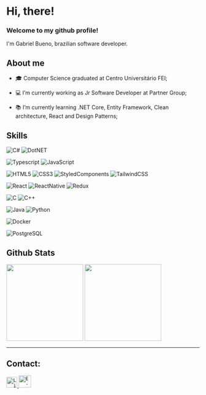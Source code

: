# Hi, there!

### Welcome to my github profile!
<p>
  I'm Gabriel Bueno, brazilian software developer.
</p>

## About me

- 🎓 Computer Science graduated at Centro Universitário FEI;

- 💻 I’m currently working as Jr Software Developer at Partner Group;

- 📚 I’m currently learning .NET Core, Entity Framework, Clean architecture, React and Design Patterns; 

## Skills

![C#](https://img.shields.io/badge/C%23-239120?style=flat-square&logo=c-sharp&logoColor=white)
![DotNET](https://img.shields.io/badge/.NET-512BD4?style=flat-square&logo=dotnet&logoColor=white)

![Typescript](https://img.shields.io/badge/TypeScript-007ACC?style=flat-square&logo=typescript&logoColor=white)
![JavaScript](https://img.shields.io/badge/-JavaScript-black?style=flat-square&logo=javascript)

![HTML5](https://img.shields.io/badge/-HTML5-E34F26?style=flat-square&logo=html5&logoColor=white)
![CSS3](https://img.shields.io/badge/-CSS3-1572B6?style=flat-square&logo=css3)
![StyledComponents](https://img.shields.io/badge/styled--components-DB7093?style=flat-square&logo=styled-components&logoColor=white)
![TailwindCSS](https://img.shields.io/badge/Tailwind_CSS-38B2AC?style=flat-square&logo=tailwind-css&logoColor=white)

![React](https://img.shields.io/badge/React-20232A?style=flat-square&logo=react&logoColor=61DAFB)
![ReactNative](https://img.shields.io/badge/React_Native-20232A?style=flat-square&logo=react&logoColor=61DAFB)
![Redux](https://img.shields.io/badge/Redux-593D88?style=flat-square&logo=redux&logoColor=white)

![C](https://img.shields.io/badge/C-00599C?style=flat-square&logo=c&logoColor=white)
![C++](https://img.shields.io/badge/-C++-007ACC?style=flat-square&logo=cplusplus&logoColor=white)

![Java](https://img.shields.io/badge/Java-ED8B00?style=flat-square&logo=java&logoColor=white)
![Python](https://img.shields.io/badge/-Python-007ACC?style=flat-square&logo=python&logoColor=white)

![Docker](https://img.shields.io/badge/Docker-2496ED?style=flat-square&logo=docker&logoColor=white)

![PostgreSQL](https://img.shields.io/badge/PostgreSQL-316192?style=flat-square&logo=postgresql&logoColor=white)

## Github Stats

<div>
    <img height="200em" src="https://github-readme-stats-sigma-five.vercel.app/api?username=GabrielBueno200&count_private=true&theme=radical"/>
    <img height="200em" src="https://github-readme-stats.vercel.app/api/top-langs/?username=GabrielBueno200&langs_count=10&exclude_repo=Dataset-probability-and-statistics,DatasetAnalysisProject&theme=radical&layout=compact"/>
</div>

<hr>

## Contact:

<a href="https://www.linkedin.com/in/gabriel-vr-bueno/">
  <code><img alt="Linkedin" width="28" src="https://cdn1.iconfinder.com/data/icons/logotypes/32/square-linkedin-256.png" /></code>
</a>

<a href="mailto:gabrielbueno200@gmail.com">
  <code><img alt="E-mail" width="32" src="https://cdn3.iconfinder.com/data/icons/logos-brands-3/24/logo_brand_brands_logos_gmail-256.png" /></code>
</a>

